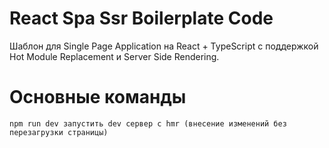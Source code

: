 # React Spa Ssr Boilerplate Code

Шаблон для Single Page Application на React + TypeScript с поддержкой Hot Module Replacement и Server Side Rendering.

# Основные команды 

`````` 
npm run dev запустить dev сервер с hmr (внесение изменений без перезагрузки страницы)
``````
